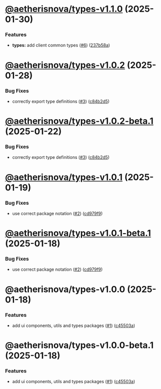 # [@aetherisnova/types-v1.1.0](https://github.com/aetheris-nova/instrumentum/compare/@aetherisnova/types-v1.0.2...@aetherisnova/types-v1.1.0) (2025-01-30)


### Features

* **types:** add client common types ([#6](https://github.com/aetheris-nova/instrumentum/issues/6)) ([237b58a](https://github.com/aetheris-nova/instrumentum/commit/237b58aa391b9c5cfd723ba3363499a4ad61c26b))

# [@aetherisnova/types-v1.0.2](https://github.com/aetheris-nova/instrumentum/compare/@aetherisnova/types-v1.0.1...@aetherisnova/types-v1.0.2) (2025-01-28)


### Bug Fixes

* correctly export type definitions ([#3](https://github.com/aetheris-nova/instrumentum/issues/3)) ([c84b2d5](https://github.com/aetheris-nova/instrumentum/commit/c84b2d5ec872fdd7e5d20d2a5959f63fa11885de))

# [@aetherisnova/types-v1.0.2-beta.1](https://github.com/aetheris-nova/instrumentum/compare/@aetherisnova/types-v1.0.1...@aetherisnova/types-v1.0.2-beta.1) (2025-01-22)


### Bug Fixes

* correctly export type definitions ([#3](https://github.com/aetheris-nova/instrumentum/issues/3)) ([c84b2d5](https://github.com/aetheris-nova/instrumentum/commit/c84b2d5ec872fdd7e5d20d2a5959f63fa11885de))

# [@aetherisnova/types-v1.0.1](https://github.com/aetheris-nova/instrumentum/compare/@aetherisnova/types-v1.0.0...@aetherisnova/types-v1.0.1) (2025-01-19)


### Bug Fixes

* use correct package notation ([#2](https://github.com/aetheris-nova/instrumentum/issues/2)) ([cd979f9](https://github.com/aetheris-nova/instrumentum/commit/cd979f9f1b49cd43c66584cfd979f300dd58b63a))

# [@aetherisnova/types-v1.0.1-beta.1](https://github.com/aetheris-nova/instrumentum/compare/@aetherisnova/types-v1.0.0...@aetherisnova/types-v1.0.1-beta.1) (2025-01-18)


### Bug Fixes

* use correct package notation ([#2](https://github.com/aetheris-nova/instrumentum/issues/2)) ([cd979f9](https://github.com/aetheris-nova/instrumentum/commit/cd979f9f1b49cd43c66584cfd979f300dd58b63a))

# @aetherisnova/types-v1.0.0 (2025-01-18)


### Features

* add ui components, utils and types packages ([#1](https://github.com/aetheris-nova/instrumentum/issues/1)) ([c45503a](https://github.com/aetheris-nova/instrumentum/commit/c45503a83c23198894be6b5182ef6dcb0ef900cf))

# @aetherisnova/types-v1.0.0-beta.1 (2025-01-18)


### Features

* add ui components, utils and types packages ([#1](https://github.com/aetheris-nova/instrumentum/issues/1)) ([c45503a](https://github.com/aetheris-nova/instrumentum/commit/c45503a83c23198894be6b5182ef6dcb0ef900cf))
